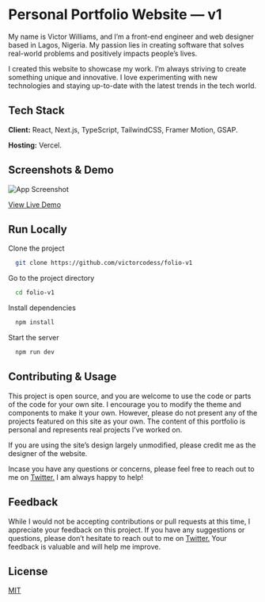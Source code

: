 # Personal Portfolio Website — v1

My name is Victor Williams, and I’m a front-end engineer and web designer based in Lagos, Nigeria. My passion lies in creating software that solves real-world problems and positively impacts people’s lives.

I created this website to showcase my work. I’m always striving to create something unique and innovative. I love experimenting with new technologies and staying up-to-date with the latest trends in the tech world.

## Tech Stack

**Client:** React, Next.js, TypeScript, TailwindCSS, Framer Motion, GSAP.

**Hosting:** Vercel.

## Screenshots & Demo

![App Screenshot](https://i.ibb.co.com/CtwZJcz/12e65f0bbfbfaf4124d32fbfa606081c52c5212a432d46c31e055a4021939fe5.png)

[View Live Demo](https://folio-v1-victorcodess.vercel.app/)

## Run Locally

Clone the project

```bash
  git clone https://github.com/victorcodess/folio-v1
```

Go to the project directory

```bash
  cd folio-v1
```

Install dependencies

```bash
  npm install
```

Start the server

```bash
  npm run dev
```

## Contributing & Usage

This project is open source, and you are welcome to use the code or parts of the code for your own site. I encourage you to modify the theme and components to make it your own. However, please do not present any of the projects featured on this site as your own. The content of this portfolio is personal and represents real projects I’ve worked on.

If you are using the site’s design largely unmodified, please credit me as the designer of the website.

Incase you have any questions or concerns, please feel free to reach out to me on [Twitter.](https://twitter.com/victorwill__) I am always happy to help!


## Feedback

While I would not be accepting contributions or pull requests at this time, I appreciate your feedback on this project. If you have any suggestions or questions, please don’t hesitate to reach out to me on [Twitter.](https://twitter.com/victorwill__) Your feedback is valuable and will help me improve.

## License

[MIT](https://choosealicense.com/licenses/mit/)
